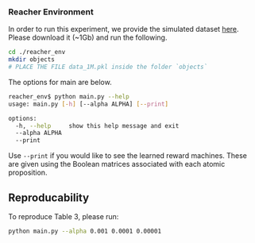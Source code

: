 ### Reacher Environment
In order to run this experiment, we provide the simulated dataset [here](https://drive.google.com/file/d/1MaKUK2PcPL567rIf1LyWpeyE8Y-PF5US/view?usp=sharing). Please download it (~1Gb) and run the following.

```bash
cd ./reacher_env
mkdir objects
# PLACE THE FILE data_1M.pkl inside the folder `objects`
```
The options for main are below.
```bash
reacher_env$ python main.py --help
usage: main.py [-h] [--alpha ALPHA] [--print]

options:
  -h, --help     show this help message and exit
  --alpha ALPHA
  --print
```
Use `--print` if you would like to see the learned reward machines. These are given using the Boolean matrices associated with each atomic proposition. 

## Reproducability
To reproduce Table 3, please run:
```bash
python main.py --alpha 0.001 0.0001 0.00001
```

